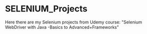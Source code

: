 # SELENIUM_Projects
Here there are my Selenium projects from Udemy course: "Selenium WebDriver with Java -Basics to Advanced+Frameworks" 
